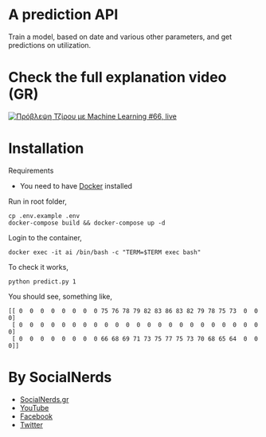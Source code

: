 # A prediction API 

Train a model, based on date and various other parameters, and get predictions
on utilization.

# Check the full explanation video (GR)
[![Πρόβλεψη Τζίρου με Machine Learning #66, live](https://img.youtube.com/vi/mKeI0Je9cKs/0.jpg)](https://www.youtube.com/watch?v=mKeI0Je9cKs)

# Installation
Requirements
- You need to have [Docker](https://docs.docker.com/engine/installation/) installed

Run in root folder,
~~~~
cp .env.example .env
docker-compose build && docker-compose up -d
~~~~

Login to the container,
~~~~
docker exec -it ai /bin/bash -c "TERM=$TERM exec bash"
~~~~

To check it works,
~~~~
python predict.py 1
~~~~

You should see, something like,
~~~~
[[ 0  0  0  0  0  0  0  0 75 76 78 79 82 83 86 83 82 79 78 75 73  0  0  0]
 [ 0  0  0  0  0  0  0  0  0  0  0  0  0  0  0  0  0  0  0  0  0  0  0  0]
 [ 0  0  0  0  0  0  0  0 66 68 69 71 73 75 77 75 73 70 68 65 64  0  0  0]]
~~~~

# By SocialNerds
* [SocialNerds.gr](https://www.socialnerds.gr/)
* [YouTube](https://www.youtube.com/SocialNerdsGR)
* [Facebook](https://www.facebook.com/SocialNerdsGR)
* [Twitter](https://twitter.com/socialnerdsgr)